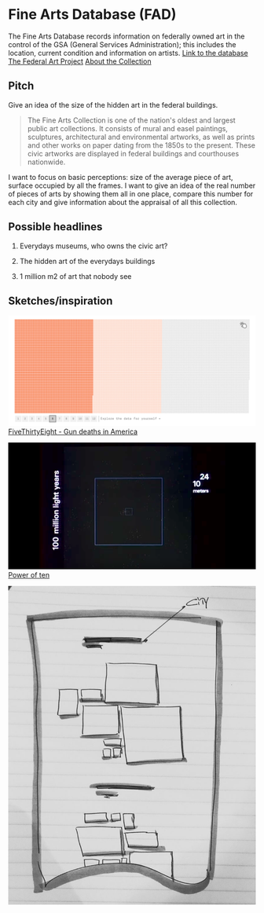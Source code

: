 # Fine Arts Database (FAD)

The Fine Arts Database records information on federally owned art in the control of the GSA (General Services Administration); this includes the location, current condition and information on artists.
[Link to the database](https://catalog.data.gov/dataset/fine-arts-database-fad)
[The Federal Art Project](http://depts.washington.edu/depress/FAP.shtml)
[About the Collection](https://gsa.gov/fa/#/about-the-collection)

## Pitch

Give an idea of the size of the hidden art in the federal buildings.

> The Fine Arts Collection is one of the nation's oldest and largest public art collections. It consists of mural and easel paintings, sculptures, architectural and environmental artworks, as well as prints and other works on paper dating from the 1850s to the present. These civic artworks are displayed in federal buildings and courthouses nationwide.

I want to focus on basic perceptions: size of the average piece of art, surface occupied by all the frames. I want to give an idea of the real number of pieces of arts by showing them all in one place, compare this number for each city and give information about the appraisal of all this collection.

## Possible headlines

1. Everydays museums, who owns the civic art?

2. The hidden art of the everydays buildings

3. 1 million m2 of art that nobody see

## Sketches/inspiration

![](https://github.com/mathieulede/data-studio/blob/master/code/project1/Screen%20Shot%202017-07-16%20at%209.39.37%20PM.png?raw=true)
[FiveThirtyEight - Gun deaths in America](https://fivethirtyeight.com/features/gun-deaths/)

![](https://github.com/mathieulede/data-studio/blob/master/code/project1/Screen%20Shot%202017-07-16%20at%209.40.39%20PM.png?raw=true)
[Power of ten](https://www.youtube.com/watch?v=0fKBhvDjuy0?raw=true)

![](https://github.com/mathieulede/data-studio/blob/master/code/project1/IMG_0425.JPG?raw=true)
